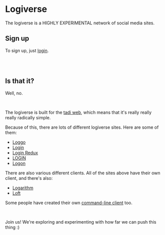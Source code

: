 # Logiverse

The logiverse is a HIGHLY EXPERIMENTAL network of social media sites. 

## Sign up

To sign up, just [login](https://todepond.com/lab/login).

<br>

<br>

## Is that it? 

Well, no.

<br>

The logiverse is built for the [tadi web](https://www.youtube.com/watch?v=ft6xOAijwFo), which means that it's really really really radically simple.

Because of this, there are lots of different logiverse sites. Here are some of them: 

- [Loggo](https://svenlaa.com/playground/loggo/)
- [Login](https://todepond.com/lab/login)
- [Login Redux](https://login.rossilaz.xyz/)
- [LOGIN](https://cute-catgirl.github.io/login/)
- [Logon](https://evolved.systems/logon/)

There are also various different clients. All of the sites above have their own client, and there's also:

- [Logarithm](https://tristie.org/logarithm/)
- [Loft](https://github.com/cute-catgirl/Loft)

Some people have created their own [command-line client](https://xoxo.zone/@annika/113136710954037798) too.

<br>

Join us! We're exploring and experimenting with how far we can push this thing :)

<br>

